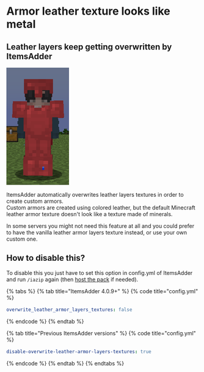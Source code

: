 # Armor leather texture looks like metal

## Leather layers keep getting overwritten by ItemsAdder

![](<../.gitbook/assets/image (196).png>)

ItemsAdder automatically overwrites leather layers textures in order to create custom armors.\
Custom armors are created using colored leather, but the default Minecraft leather armor texture doesn't look like a texture made of minerals.

In some servers you might not need this feature at all and you could prefer to have the vanilla leather armor layers texture instead, or use your own custom one.

## How to disable this?

To disable this you just have to set this option in config.yml of ItemsAdder and run `/iazip` again (then [host the pack](../plugin-usage/resourcepack-hosting/) if needed).

{% tabs %}
{% tab title="ItemsAdder 4.0.9+" %}
{% code title="config.yml" %}
```yaml
overwrite_leather_armor_layers_textures: false
```
{% endcode %}
{% endtab %}

{% tab title="Previous ItemsAdder versions" %}
{% code title="config.yml" %}
```yaml
disable-overwrite-leather-armor-layers-textures: true
```
{% endcode %}
{% endtab %}
{% endtabs %}
